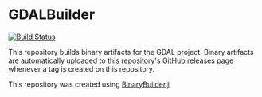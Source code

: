 # GDALBuilder

[![Build Status](https://travis-ci.org/visr/GDALBuilder.svg?branch=master)](https://travis-ci.org/visr/GDALBuilder)

This repository builds binary artifacts for the GDAL project. Binary artifacts are automatically uploaded to
[this repository's GitHub releases page](https://github.com/visr/GDALBuilder/releases) whenever a tag is created
on this repository.

This repository was created using [BinaryBuilder.jl](https://github.com/JuliaPackaging/BinaryBuilder.jl)
